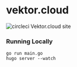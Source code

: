 # vektor.cloud

![circleci][circleci]
Vektor.cloud site

### Running Locally

    go run main.go
    hugo server --watch

[circleci]: https://img.shields.io/circleci/project/github/vektorcloud/www.svg "www"
